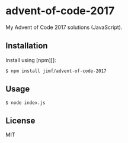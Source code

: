 # advent-of-code-2017

My Advent of Code 2017 solutions (JavaScript).

## Installation

Install using [npm][]:

    $ npm install jimf/advent-of-code-2017

## Usage

    $ node index.js

## License

MIT

